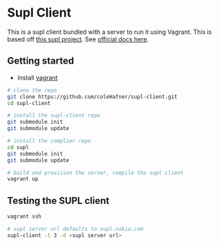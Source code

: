 # Supl Client
This is a supl client bundled with a server to run it using Vagrant. This is based off [this supl project](https://github.com/tajuma/supl). See [official docs here](https://github.com/colehafner/supl#supl-client). 

## Getting started
- Install [vagrant](https://www.vagrantup.com/docs/installation/)

```sh
# clone the repo
git clone https://github.com/coleHafner/supl-client.git
cd supl-client

# install the supl-client repo
git submodule init
git submodule update

# install the complier repo
cd supl
git submodule init
git submodule update

# build and provision the server, compile the supl client
vagrant up
```

## Testing the SUPL client
```sh
vagrant ssh

# supl server url defaults to supl.nokia.com
supl-client -t 3 -d <supl server url>
```
